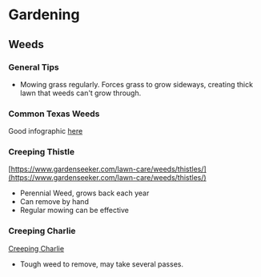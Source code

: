 # Gardening


## Weeds


### General Tips

- Mowing grass regularly. Forces grass to grow sideways, creating thick
  lawn that weeds can't grow through.


### Common Texas Weeds

Good infographic [here](https://greenbeelawn.com/common-texas-weeds/)

### Creeping Thistle

[https://www.gardenseeker.com/lawn-care/weeds/thistles/](https://www.gardenseeker.com/lawn-care/weeds/thistles/)
- Perennial Weed, grows back each year
- Can remove by hand
- Regular mowing can be effective

### Creeping Charlie

[Creeping Charlie](https://www.thespruce.com/how-to-kill-creeping-charlie-2131200)

- Tough weed to remove, may take several passes.
